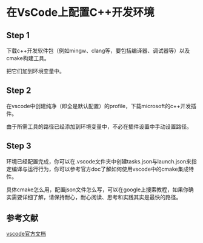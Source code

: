 # 在VsCode上配置C++开发环境

## Step 1

下载c++开发软件包（例如mingw、clang等，要包括编译器、调试器等）以及cmake构建工具。

把它们加到环境变量中。

## Step 2

在vscode中创建纯净（即全是默认配置）的profile，下载microsoft的c++开发插件。

由于所需工具的路径已经添加到环境变量中，不必在插件设置中手动设置路径。

## Step 3

环境已经配置完成，你可以在.vscode文件夹中创建tasks.json与launch.json来指定编译与运行行为，你可以参考官方doc了解如何使用vscode中的cmake集成特性。

具体cmake怎么用，配置json文件怎么写，可以在google上搜索教程，如果你确实需要详细了解，请保持耐心，耐心阅读、思考和实践其实是最快的路径。

## 参考文献

[vscode官方文档](https://code.visualstudio.com/docs)